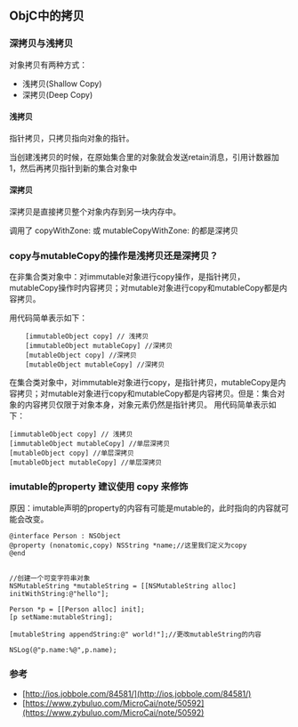 ##  ObjC中的拷贝

### 深拷贝与浅拷贝

对象拷贝有两种方式：

- 浅拷贝(Shallow Copy)
- 深拷贝(Deep Copy)


#### 浅拷贝

指针拷贝，只拷贝指向对象的指针。

当创建浅拷贝的时候，在原始集合里的对象就会发送retain消息，引用计数器加1，然后再拷贝指针到新的集合对象中

#### 深拷贝

深拷贝是直接拷贝整个对象内存到另一块内存中。

调用了 copyWithZone: 或 mutableCopyWithZone: 的都是深拷贝


### copy与mutableCopy的操作是浅拷贝还是深拷贝？

在非集合类对象中：对immutable对象进行copy操作，是指针拷贝，mutableCopy操作时内容拷贝；对mutable对象进行copy和mutableCopy都是内容拷贝。

用代码简单表示如下：
```
    [immutableObject copy] // 浅拷贝
    [immutableObject mutableCopy] //深拷贝
    [mutableObject copy] //深拷贝
    [mutableObject mutableCopy] //深拷贝
```

在集合类对象中，对immutable对象进行copy，是指针拷贝，mutableCopy是内容拷贝；对mutable对象进行copy和mutableCopy都是内容拷贝。但是：集合对象的内容拷贝仅限于对象本身，对象元素仍然是指针拷贝。
用代码简单表示如下：
```
[immutableObject copy] // 浅拷贝
[immutableObject mutableCopy] //单层深拷贝
[mutableObject copy] //单层深拷贝
[mutableObject mutableCopy] //单层深拷贝
```

### imutable的property 建议使用 copy 来修饰

原因：imutable声明的property的内容有可能是mutable的，此时指向的内容就可能会改变。

```
@interface Person : NSObject 
@property (nonatomic,copy) NSString *name;//这里我们定义为copy
@end


//创建一个可变字符串对象
NSMutableString *mutableString = [[NSMutableString alloc] initWithString:@"hello"];

Person *p = [[Person alloc] init];
[p setName:mutableString];

[mutableString appendString:@" world!"];//更改mutableString的内容

NSLog(@"p.name:%@",p.name);
```

### 参考

- [http://ios.jobbole.com/84581/](http://ios.jobbole.com/84581/)
- [https://www.zybuluo.com/MicroCai/note/50592](https://www.zybuluo.com/MicroCai/note/50592)
